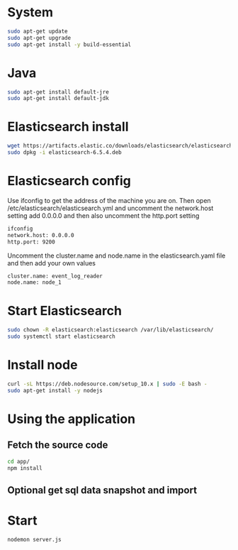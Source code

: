 # System
```bash
sudo apt-get update
sudo apt-get upgrade
sudo apt-get install -y build-essential
```
# Java
```bash
sudo apt-get install default-jre
sudo apt-get install default-jdk
```
# Elasticsearch install
```bash
wget https://artifacts.elastic.co/downloads/elasticsearch/elasticsearch-6.5.4.deb
sudo dpkg -i elasticsearch-6.5.4.deb 
```
# Elasticsearch config
Use ifconfig to get the address of the machine you are on.
Then open /etc/elasticsearch/elasticsearch.yml and uncomment the network.host setting add 0.0.0.0 and then also uncomment the http.port setting
```bash
ifconfig 
network.host: 0.0.0.0
http.port: 9200
```
Uncomment the cluster.name and node.name in the elasticsearch.yaml file and then add your own values
```bash
cluster.name: event_log_reader
node.name: node_1
```

# Start Elasticsearch
```bash
sudo chown -R elasticsearch:elasticsearch /var/lib/elasticsearch/
sudo systemctl start elasticsearch
```

# Install node
```bash
curl -sL https://deb.nodesource.com/setup_10.x | sudo -E bash -
sudo apt-get install -y nodejs
```
# Using the application
## Fetch the source code
```bash
cd app/
npm install
```
## Optional get sql data snapshot and import

# Start 
```bash
nodemon server.js
```

